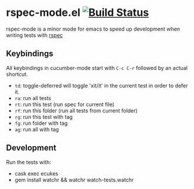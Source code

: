 # rspec-mode.el [![Build Status](https://travis-ci.org/cskksc/rspec-mode.svg)](https://travis-ci.org/cskksc/rspec-mode)
rspec-mode is a minor mode for emacs to speed up development when writing tests with [rspec](http://rspec.info/)

## Keybindings

All keybindings in cucumber-mode  start with `C-c C-r` followed by an actual shortcut.

* `td`: toggle-deferred will toggle 'xit/it' in the current test in order to defer it.
* `ra`: run all tests
* `rt`: run this test (run spec for current file)
* `rf`: run this folder (run all tests from current folder)
* `rg`: run this test with tag
* `fg`: run folder with tag
* `ag`: run all with tag

## Development

Run the tests with:
- cask exec ecukes
- gem install watchr && watchr watch-tests.watchr
